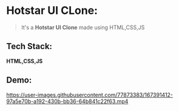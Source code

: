 # Hotstar UI CLone:
>It's a **Hotstar UI Clone** made using HTML,CSS,JS


## Tech Stack:
**HTML,CSS,JS**


## Demo:


https://user-images.githubusercontent.com/77873383/167391412-97a5e70b-a192-430b-bb36-64b841c22f63.mp4

